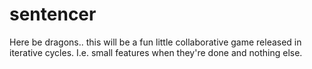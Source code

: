 # sentencer

Here be dragons.. this will be a fun little collaborative game released in iterative cycles. I.e. small features when they're done and nothing else.
